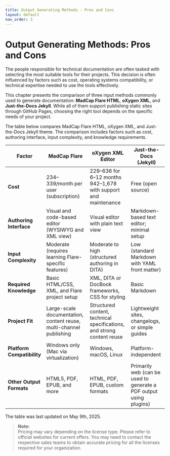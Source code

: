 ```yaml
---
title: Output Generating Methods - Pros and Cons
layout: default
nav_order: 3
---
```


# Output Generating Methods: Pros and Cons

The people responsible for technical documentation are often tasked with selecting the most suitable tools for their projects. This decision is often influenced by factors such as cost, operating systems compatibility, or technical expertise needed to use the tools effectively.

This chapter presents the comparison of three input methods commonly used to generate documentation: **MadCap Flare HTML**, **oXygen XML**, and **Just-the-Docs Jekyll**. While all of them support publishing static sites through GitHub Pages, choosing the right tool depends on the specific needs of your project.

The table below compares MadCap Flare HTML, oXygen XML, and Just-the-Docs Jekyll theme. The comparison includes factors such as cost, authoring interface, input complexity, and knowledge requirements.

| Factor | MadCap Flare | oXygen XML Editor | Just-the-Docs (Jekyll) |
| -------| ------------ | ----------------- | ----------------------- |
| **Cost** | $234–$339/month per user (subscription) | $229–$636 for 6–12 months <br> $942–$1,678 with support and maintenance | Free (open source)                      |
| **Authoring Interface** | Visual and code-based editor (WYSIWYG and XML view) | Visual editor with plain text view | Markdown-based text editor; minimal setup |
| **Input Complexity** | Moderate (requires learning Flare-specific features) | Moderate to high (structured authoring in DITA) | Low (standard Markdown with YAML front matter) |
| **Required Knowledge** | Basic HTML/CSS, XML, and Flare project setup | XML, DITA or DocBook frameworks, CSS for styling | Basic Markdown |
| **Project Fit** | Large-scale documentation, content reuse, multi-channel publishing | Structured content, technical specifications, and strong content reuse | Lightweight sites, changelogs, or simple guides |
| **Platform Compatibility** | Windows only (Mac via virtualization) | Windows, macOS, Linux | Platform-independent |
| **Other Output Formats** | HTML5, PDF, EPUB, and more | HTML, PDF, EPUB, custom formats | Primarily web (can be used to generate a PDF output using plugins) |

The table was last updated on May 9th, 2025.

> **Note:**  
> Pricing may vary depending on the license type. Please refer to official websites for current offers. You may need to contact the respective sales teams to obtain accurate pricing for all the licenses required for your organization.
